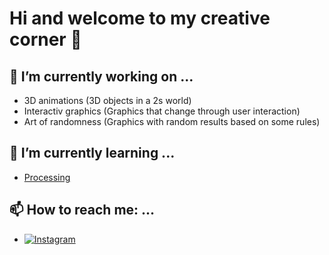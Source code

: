 # Hi and welcome to my creative corner 👋

## 🔭 I’m currently working on ...
- 3D animations (3D objects in a 2s world)
- Interactiv graphics (Graphics that change through user interaction)
- Art of randomness (Graphics with random results based on some rules)

## 🌱 I’m currently learning ...
- [Processing](https://processing.org/)

## 📫 How to reach me: ...
- [![Instagram](https://img.shields.io/badge/-Instagram-000000?style=for-the-badge&logo=instagram)](https://www.instagram.com/creativevisualcoding/)
<!--

**CreativeVisualCoding/CreativeVisualCoding** is a ✨ _special_ ✨ repository because its `README.md` (this file) appears on your GitHub profile.

Here are some ideas to get you started:

- 🔭 I’m currently working on ...
- 🌱 I’m currently learning ...
- 👯 I’m looking to collaborate on ...
- 🤔 I’m looking for help with ...
- 💬 Ask me about ...
- 📫 How to reach me: ...
- 😄 Pronouns: ...
- ⚡ Fun fact: ...
-->
